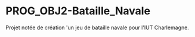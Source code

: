 # PROG_OBJ2-Bataille_Navale
Projet notée de création 'un jeu de bataille navale pour l'IUT Charlemagne.
